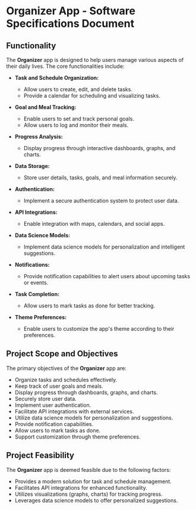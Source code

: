 # Organizer App - Software Specifications Document

## Functionality

The **Organizer** app is designed to help users manage various aspects of their daily lives. The core functionalities include:

- **Task and Schedule Organization:**
  - Allow users to create, edit, and delete tasks.
  - Provide a calendar for scheduling and visualizing tasks.
  
- **Goal and Meal Tracking:**
  - Enable users to set and track personal goals.
  - Allow users to log and monitor their meals.

- **Progress Analysis:**
  - Display progress through interactive dashboards, graphs, and charts.

- **Data Storage:**
  - Store user details, tasks, goals, and meal information securely.

- **Authentication:**
  - Implement a secure authentication system to protect user data.

- **API Integrations:**
  - Enable integration with maps, calendars, and social apps.

- **Data Science Models:**
  - Implement data science models for personalization and intelligent suggestions.

- **Notifications:**
  - Provide notification capabilities to alert users about upcoming tasks or events.

- **Task Completion:**
  - Allow users to mark tasks as done for better tracking.

- **Theme Preferences:**
  - Enable users to customize the app's theme according to their preferences.

## Project Scope and Objectives

The primary objectives of the **Organizer** app are:

- Organize tasks and schedules effectively.
- Keep track of user goals and meals.
- Display progress through dashboards, graphs, and charts.
- Securely store user data.
- Implement user authentication.
- Facilitate API integrations with external services.
- Utilize data science models for personalization and suggestions.
- Provide notification capabilities.
- Allow users to mark tasks as done.
- Support customization through theme preferences.

## Project Feasibility

The **Organizer** app is deemed feasible due to the following factors:

- Provides a modern solution for task and schedule management.
- Facilitates API integrations for enhanced functionality.
- Utilizes visualizations (graphs, charts) for tracking progress.
- Leverages data science models to offer personalized suggestions.


